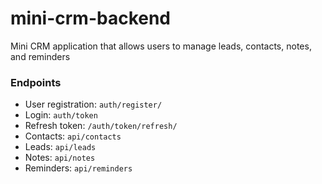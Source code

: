 # mini-crm-backend
Mini CRM application that allows users to manage leads, contacts, notes, and reminders

### Endpoints
- User registration: `auth/register/`
- Login: `auth/token`
- Refresh token: `/auth/token/refresh/`
- Contacts: `api/contacts`
- Leads: `api/leads`
- Notes: `api/notes`
- Reminders: `api/reminders`